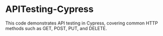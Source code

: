 # APITesting-Cypress
This code demonstrates API testing in Cypress, covering common HTTP methods such as GET, POST, PUT, and DELETE.

